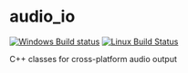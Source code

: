 # audio_io

[![Windows Build status](https://ci.appveyor.com/api/projects/status/acv7o1m9nab0v8p3?svg=true)](https://ci.appveyor.com/project/camlorn/audio-io)
[![Linux Build Status](https://travis-ci.org/camlorn/audio_io.svg?branch=master)](https://travis-ci.org/camlorn/audio_io)

C++ classes for cross-platform audio output
